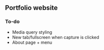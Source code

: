 ## Portfolio website

### To-do
- Media query styling
- New tab/fullscreen when capture is clicked
- About page + menu